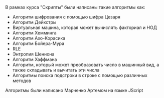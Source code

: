 В рамках курса "Скрипты" были написаны такие алгоритмы как:
- Алгоритм шифрования с помощью шифра Цезаря
- Алгоритм Дейкстры
- Виртуальная машина, которая может вычислять факториал и НОД
- Алгоритм Хемминга
- Алгоритм Ахо-Корасика
- Алгоритм Бойера-Мура
- RLE
- Энтропия Шеннона
- Алгоритм Хаффмана
- Алгоритм, который может преобразовать число в машинный вид, а также складывать и вычитать эти числа
- Алгоритмы поиска подстроки в строке с помощью различных методов

Алгоритмы были написано Марченко Артемом на языке JScript
